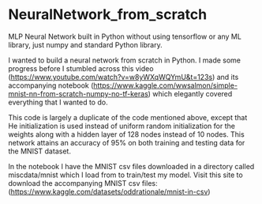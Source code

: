 # NeuralNetwork_from_scratch

MLP Neural Network built in Python without using tensorflow or any ML library, just numpy and standard Python library. 

I wanted to build a neural network from scratch in Python. I made some progress before I stumbled across this video (https://www.youtube.com/watch?v=w8yWXqWQYmU&t=123s) and its accompanying notebook (https://www.kaggle.com/wwsalmon/simple-mnist-nn-from-scratch-numpy-no-tf-keras) which elegantly covered everything that I wanted to do.

This code is largely a duplicate of the code mentioned above, except that He initialization is used instead of uniform random initialization for the weights along with  a hidden layer of 128 nodes instead of 10 nodes. This network attains an accuracy of 95% on both training and testing data for the  MNIST dataset. 

In the notebook I have the MNIST csv files downloaded in a directory called miscdata/mnist which I load from to train/test my model. Visit this site to download the 
accompanying MNIST csv files: (https://www.kaggle.com/datasets/oddrationale/mnist-in-csv)
